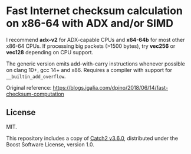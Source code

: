 Fast Internet checksum calculation on x86-64 with ADX and/or SIMD
=================================================================

I recommend **adx-v2** for ADX-capable CPUs and **x64-64b** for most other
x86-64 CPUs. If processing big packets (>1500 bytes), try **vec256** or
**vec128** depending on CPU support.

The generic version emits add-with-carry instructions whenever possible
on clang 10+, gcc 14+ and x86.
Requires a compiler with support for `__builtin_add_overflow`.

Original reference:
https://blogs.igalia.com/dpino/2018/06/14/fast-checksum-computation

License
-------

MIT.

This repository includes a copy of
[Catch2 v3.6.0](https://github.com/catchorg/Catch2/releases/tag/v3.6.0),
distributed under the Boost Software License, version 1.0.
